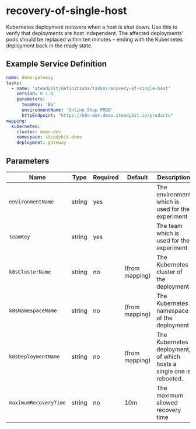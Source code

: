 # recovery-of-single-host

Kubernetes deployment recovers when a host is shut down.
Use this to verify that deployments are host independent.
The affected deployments' pods should be replaced within ten minutes – ending with the Kubernetes deployment back in the ready state.

## Example Service Definition

```yaml
name: demo-gateway
tasks:
  - name: 'steadybit/definitions/tasks/recovery-of-single-host'
    version: 0.1.0
    parameters:
      teamKey: 'BS'
      environmentName: 'Online Shop PROD'
      httpEndpoint: "https://k8s-dev.demo.steadybit.io/products"
mapping:
  kubernetes:
    cluster: demo-dev
    namespace: steadybit-demo
    deployment: gateway
```

## Parameters

| Name                  | Type   | Required | Default        | Description                                                         |
|-----------------------|--------|----------|----------------|---------------------------------------------------------------------|
| `environmentName`     | string | yes      |                | The environment which is used for the experiment                    |
| `teamKey`             | string | yes      |                | The team which is used for the experiment                           |
| `k8sClusterName`      | string | no       | (from mapping) | The Kubernetes cluster of the deployment                            |
| `k8sNamespaceName`    | string | no       | (from mapping) | The Kubernetes namespace of the deployment                          |
| `k8sDeploymentName`   | string | no       | (from mapping) | The Kubernetes deployment, of which hosts a single one is rebooted. |
| `maximumRecoveryTime` | string | no       | 10m            | The maximum allowed recovery time                                   |
